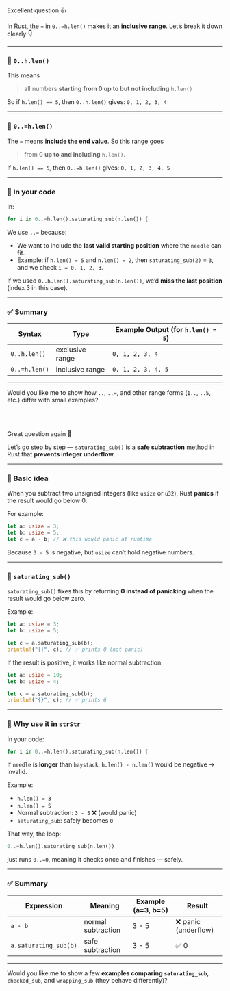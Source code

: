Excellent question 👍

In Rust, the `=` in `0..=h.len()` makes it an **inclusive range**.
Let’s break it down clearly 👇

---

### 🔹 `0..h.len()`

This means

> all numbers **starting from 0 up to but not including** `h.len()`

So if `h.len() == 5`,
then `0..h.len()` gives:
`0, 1, 2, 3, 4`

---

### 🔹 `0..=h.len()`

The `=` means **include the end value**.
So this range goes

> from 0 **up to and including** `h.len()`.

If `h.len() == 5`,
then `0..=h.len()` gives:
`0, 1, 2, 3, 4, 5`

---

### 🧠 In your code

In:

```rust
for i in 0..=h.len().saturating_sub(n.len()) {
```

We use `..=` because:

* We want to include the **last valid starting position** where the `needle` can fit.
* Example: if `h.len() = 5` and `n.len() = 2`,
  then `saturating_sub(2)` = `3`,
  and we check `i = 0, 1, 2, 3`.

If we used `0..h.len().saturating_sub(n.len())`,
we’d **miss the last position** (index 3 in this case).

---

### ✅ Summary

| Syntax        | Type            | Example Output (for `h.len() = 5`) |
| ------------- | --------------- | ---------------------------------- |
| `0..h.len()`  | exclusive range | `0, 1, 2, 3, 4`                    |
| `0..=h.len()` | inclusive range | `0, 1, 2, 3, 4, 5`                 |

---

Would you like me to show how `..`, `..=`, and other range forms (`1..`, `..5`, etc.) differ with small examples?

<br><br>

Great question again 👏

Let’s go step by step — `saturating_sub()` is a **safe subtraction** method in Rust that **prevents integer underflow**.

---

### 🔹 Basic idea

When you subtract two unsigned integers (like `usize` or `u32`),
Rust **panics** if the result would go below 0.

For example:

```rust
let a: usize = 3;
let b: usize = 5;
let c = a - b; // ❌ this would panic at runtime
```

Because `3 - 5` is negative, but `usize` can’t hold negative numbers.

---

### 🔹 `saturating_sub()`

`saturating_sub()` fixes this by returning **0 instead of panicking** when the result would go below zero.

Example:

```rust
let a: usize = 3;
let b: usize = 5;

let c = a.saturating_sub(b);
println!("{}", c); // ✅ prints 0 (not panic)
```

If the result is positive, it works like normal subtraction:

```rust
let a: usize = 10;
let b: usize = 4;

let c = a.saturating_sub(b);
println!("{}", c); // ✅ prints 6
```

---

### 🔹 Why use it in `strStr`

In your code:

```rust
for i in 0..=h.len().saturating_sub(n.len()) {
```

If `needle` is **longer** than `haystack`,
`h.len() - n.len()` would be negative → invalid.

Example:

* `h.len() = 3`
* `n.len() = 5`
* Normal subtraction: `3 - 5` ❌ (would panic)
* `saturating_sub`: safely becomes `0`

That way, the loop:

```rust
0..=h.len().saturating_sub(n.len())
```

just runs `0..=0`, meaning it checks once and finishes — safely.

---

### ✅ Summary

| Expression            | Meaning            | Example (a=3, b=5) | Result              |
| --------------------- | ------------------ | ------------------ | ------------------- |
| `a - b`               | normal subtraction | 3 - 5              | ❌ panic (underflow) |
| `a.saturating_sub(b)` | safe subtraction   | 3 - 5              | ✅ 0                 |

---

Would you like me to show a few **examples comparing `saturating_sub`**, `checked_sub`, and `wrapping_sub` (they behave differently)?
